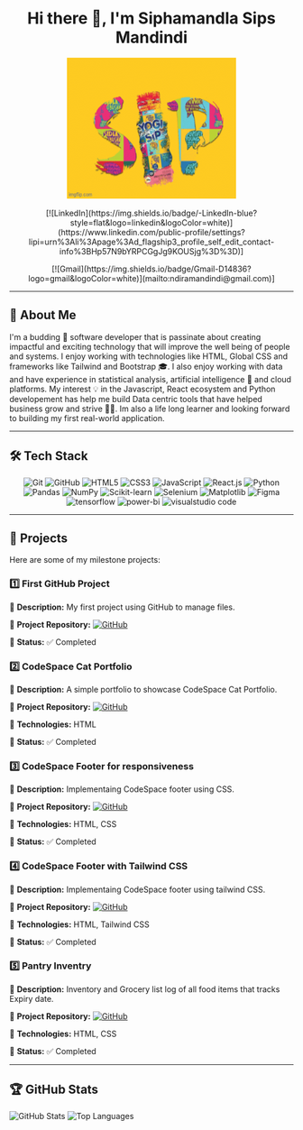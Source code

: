 <h1 align="center">  Hi there 👋, I'm Siphamandla Sips Mandindi </h1>

<p align="center">
<img src="9x0svr.gif" alt="Sips gif" width="300" height="250" >
</p>

<p align="center">[![LinkedIn](https://img.shields.io/badge/-LinkedIn-blue?style=flat&logo=linkedin&logoColor=white)](https://www.linkedin.com/public-profile/settings?lipi=urn%3Ali%3Apage%3Ad_flagship3_profile_self_edit_contact-info%3BHp57N9bYRPCGgJg9KOUSjg%3D%3D)]</p>

<p align="center">[![Gmail](https://img.shields.io/badge/Gmail-D14836?logo=gmail&logoColor=white)](mailto:ndiramandindi@gmail.com)]</p>

---

## 🎯 About Me

I'm a budding 🌱 software developer that is passinate about creating impactful and exciting technology that will improve the well being of people and systems. I enjoy working with technologies like HTML, Global CSS and frameworks like Tailwind and Bootstrap 🎓. I also enjoy working with data and have experience in statistical analysis, artificial intelligence 🤖 and cloud platforms. My interest 💡 in the Javascript, React ecosystem and Python developement has help me build Data centric tools that have helped business grow and strive 🚀🔥. Im also a life long learner and looking forward to building my first real-world application. 

---

## 🛠️ Tech Stack

<p align="center"> 
<img src="https://img.shields.io/badge/-Git-F05032?style=flat&logo=git&logoColor=white" alt="Git" width="50px"> <img src="https://img.shields.io/badge/-GitHub-181717?style=flat-circle&logo=github" alt="GitHub" width="70px"> <img src="https://img.shields.io/badge/-HTML5-black?style=flat-circle&logo=html5&logoColor=white" alt="HTML5" width="65px"> <img src="https://img.shields.io/badge/-CSS3-black?style=flat-circle&logo=css3" alt="CSS3" width="60px"> <img src="https://img.shields.io/badge/-JavaScript-black?style=flat-circle&logo=javascript" alt="JavaScript" width="80px"> <img src="https://img.shields.io/badge/-React-black?style=flat-circle&logo=react" alt="React.js" width="60px"> <img src="https://img.shields.io/badge/Python-3776AB?logo=python&logoColor=fff" alt="Python" width="65px"> <img src="https://img.shields.io/badge/Pandas-150458?logo=pandas&logoColor=fff" alt="Pandas" width="65px"> <img src="https://img.shields.io/badge/NumPy-4DABCF?logo=numpy&logoColor=fff" alt="NumPy" width="65px"> <img src="https://img.shields.io/badge/-scikit--learn-%23F7931E?logo=scikit-learn&logoColor=white" alt="Scikit-learn" width="80px"> <img src="https://img.shields.io/badge/Selenium-43B02A?logo=selenium&logoColor=fff" alt="Selenium" width="70px"> <img src="https://custom-icon-badges.demolab.com/badge/Matplotlib-71D291?logo=matplotlib&logoColor=fff" alt="Matplotlib" width="80px"> <img src="https://img.shields.io/badge/Figma-F24E1E?logo=figma&logoColor=white" alt="Figma" width="60px"> <img src="https://img.shields.io/badge/TensorFlow-ff8f00?logo=tensorflow&logoColor=white" alt="tensorflow" width="80px"> <img src="https://custom-icon-badges.demolab.com/badge/Power%20BI-F1C912?logo=power-bi&logoColor=fff" alt="power-bi" width="80px"> <img src="https://custom-icon-badges.demolab.com/badge/Visual%20Studio%20Code-0078d7.svg?logo=vsc&logoColor=white" alt="visualstudio code" width="130px">
</p>

---

## 📌 Projects

Here are some of my milestone projects:

### **1️⃣ First GitHub Project**

🔹 **Description:** My first project using GitHub to manage files. 

🔹 **Project Repository:** [![GitHub](https://img.shields.io/badge/-GitHub-181717?style=flat&logo=github&logoColor=white)](https://github.com/sip-23/SIPMAN25499_FTO2505_GroupB_ChemoniqueHenning_SDF01.git)

🔹 **Status:** ✅ Completed

### **2️⃣ CodeSpace Cat Portfolio**

🔹 **Description:** A simple portfolio to showcase CodeSpace Cat Portfolio.  

🔹 **Project Repository:** [![GitHub](https://img.shields.io/badge/-GitHub-181717?style=flat&logo=github&logoColor=white)](https://github.com/sip-23/SIPMAN25499_FTO2505_GroupB_SipMandindi_SDF02.git)

🔹 **Technologies:** HTML

🔹 **Status:** ✅ Completed

### **3️⃣ CodeSpace Footer for responsiveness**

🔹 **Description:** Implementaing CodeSpace footer using CSS.  

🔹 **Project Repository:** [![GitHub](https://img.shields.io/badge/-GitHub-181717?style=flat&logo=github&logoColor=white)](https://github.com/sip-23/SIPMAN25499_FTO2505_GroupB_SipMandindi_SDF03.git)  

🔹 **Technologies:** HTML, CSS

🔹 **Status:** ✅ Completed

### **4️⃣ CodeSpace Footer with Tailwind CSS**

🔹 **Description:** Implementaing CodeSpace footer using tailwind CSS.  

🔹 **Project Repository:** [![GitHub](https://img.shields.io/badge/-GitHub-181717?style=flat&logo=github&logoColor=white)](https://github.com/sip-23/SIPMAN25499_FTO2505_GroupB_SipMandindi_SDF04.git) 

🔹 **Technologies:** HTML, Tailwind CSS

🔹 **Status:** ✅ Completed

### **5️⃣ Pantry Inventry**

🔹 **Description:** Inventory and Grocery list log of all food items that tracks Expiry date.  

🔹 **Project Repository:** [![GitHub](https://img.shields.io/badge/-GitHub-181717?style=flat&logo=github&logoColor=white)](https://github.com/sip-23/Pantry-Inventory.git) 

🔹 **Technologies:** HTML, CSS

🔹 **Status:** ✅ Completed

---

## 🏆 GitHub Stats

![GitHub Stats](https://github-readme-stats.vercel.app/api?username=sip-23&show_icons=true&theme=radical)
![Top Languages](https://github-readme-stats.vercel.app/api/top-langs/?username=sip-23&show_icons=true&theme=radical)

<!--
**sip-23/sip-23** is a ✨ _special_ ✨ repository because its `README.md` (this file) appears on your GitHub profile.

Here are some ideas to get you started:

- 🔭 I’m currently working on ...
- 🌱 I’m currently learning ...
- 👯 I’m looking to collaborate on ...
- 🤔 I’m looking for help with ...
- 💬 Ask me about ...
- 📫 How to reach me: ...
- 😄 Pronouns: ...
- ⚡ Fun fact: ...
-->
